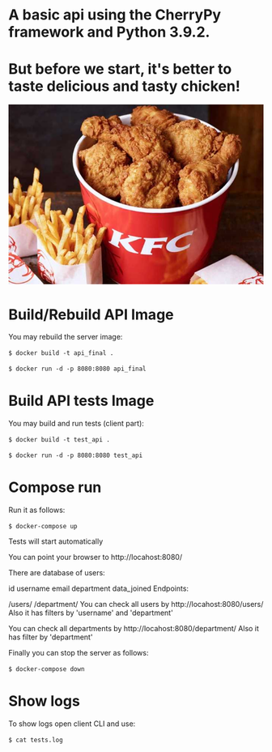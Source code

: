 # A basic api using the CherryPy framework and Python 3.9.2.
# But before we start, it's better to taste delicious and tasty chicken!
![Kurochka KFC](https://github.com/zinarous/api_exam/blob/main/KFC.jpg)
# Build/Rebuild API Image
You may rebuild the server image:


```$ docker build -t api_final .```

```$ docker run -d -p 8080:8080 api_final```

# Build API tests Image

You may build and run tests (client part):


```$ docker build -t test_api .```

```$ docker run -d -p 8080:8080 test_api```

# Compose run
Run it as follows:

``` $ docker-compose up ```

Tests will start automatically

You can point your browser to http://locahost:8080/

There are database of users:

id
username
email
department
data_joined
Endpoints:

/users/
/department/
You can check all users by http://locahost:8080/users/ Also it has filters by 'username' and 'department'

You can check all departments by http://locahost:8080/department/ Also it has filter by 'department'

Finally you can stop the server as follows:

``` $ docker-compose down ```

# Show logs

To show logs open client CLI and use:

```$ cat tests.log```
